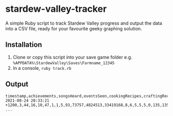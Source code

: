 # stardew-valley-tracker

A simple Ruby script to track Stardew Valley progress and output the data into a CSV file, ready
for your favourite geeky graphing solution.

## Installation

1. Clone or copy this script into your save game folder e.g. `%APPDATA%\StardewValley\Saves\Farmname_12345`
2. In a console, `ruby track.rb`

## Output

```csv
timestamp,achievements,songsHeard,eventsSeen,cookingRecipes,craftingRecipes,yearForSaveGame,seasonForSaveGame,dayOfMonthForSaveGame,money,totalMoneyEarned,...
2021-08-24 20:33:21 +1200,3,44,16,10,47,1,1,5,93,73757,4824513,33419168,8,6,5,5,5,0,135,135,135,270,36,0,3,3,0,0,91,0,1.5.4,33,713,810,0,62,278,363,146,41,...
...
```

